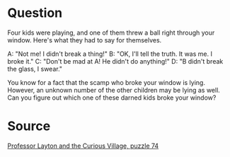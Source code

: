 # Question

Four kids were playing, and one of them threw a ball right through your window. Here's what they had to say for themselves.

A: "Not me! I didn't break a thing!"
B: "OK, I'll tell the truth. It was me. I broke it."
C: "Don't be mad at A! He didn't do anything!"
D: "B didn't break the glass, I swear."

You know for a fact that the scamp who broke your window is lying. However, an unknown number of the other children may be lying as well. Can you figure out which one of these darned kids broke your window?

# Source

[Professor Layton and the Curious Village, puzzle 74](https://layton.fandom.com/wiki/Puzzle:A_Broken_Window)